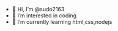 - 👋 Hi, I’m @sudo2163
- 👀 I’m interested in coding
- 🌱 I’m currently learning html,css,nodejs

<!---
NOICE
--->
